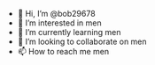- 👋 Hi, I’m @bob29678
- 👀 I’m interested in men
- 🌱 I’m currently learning men
- 💞️ I’m looking to collaborate on men
- 📫 How to reach me men

<!---
bob29678/bob29678 is a ✨ special ✨ repository because its `README.md` (this file) appears on your GitHub profile.
You can click the Preview link to take a look at your changes.
--->

